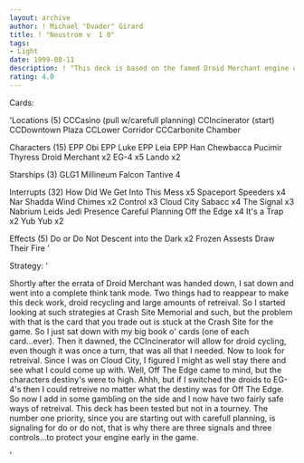 ```yaml
---
layout: archive
author: ! Michael "Dvader" Girard
title: ! "Neustrom v  1 0"
tags:
- Light
date: 1999-08-11
description: ! "This deck is based on the famed Droid Merchant engine utilized in the Maelstrom deck.	There is added retreival to make up for the errata of Droid Merchant."
rating: 4.0
---
```

Cards: 

'Locations (5)
CCCasino (pull w/carefull planning)
CCIncinerator (start)
CCDowntown Plaza
CCLower Corridor
CCCarbonite Chamber

Characters (15)
EPP Obi
EPP Luke
EPP Leia
EPP Han
Chewbacca
Pucimir Thyress
Droid Merchant x2
EG-4 x5
Lando x2

Starships (3)
GLG1
Millineum Falcon
Tantive 4

Interrupts (32)
How Did We Get Into This Mess x5
Spaceport Speeders x4
Nar Shadda Wind Chimes x2
Control x3
Cloud City Sabacc x4
The Signal x3
Nabrium Leids
Jedi Presence
Careful Planning
Off the Edge x4
It's a Trap x2
Yub Yub x2

Effects (5)
Do or Do Not
Descent into the Dark x2
Frozen Assests
Draw Their Fire
'

Strategy: '

Shortly after the errata of Droid Merchant was handed down, I sat down and went into a complete think tank mode.  Two things had to reappear to make this deck work, droid recycling and large amounts of retreival.  So I started looking at such strategies at Crash Site Memorial and such, but the problem with that is the card that you trade out is stuck at the Crash Site for the game.  So I just sat down with my big book o' cards (one of each card...ever).	Then it dawned, the CCIncinerator will allow for droid cycling, even though it was once a turn, that was all that I needed.  Now to look for retreival.  Since I was on Cloud City, I figured I might as well stay there and see what I could come up with.  Well, Off The Edge came to mind, but the characters destiny's were to high.  Ahhh, but if I switched the droids to EG-4's then I could retreive no matter what the destiny was for Off The Edge.  So now I add in some gambling on the side and I now have two fairly safe ways of retreival.  This deck has been tested but not in a tourney.	The number one priority, since you are starting out with carefull planning, is signaling for do or do not, that is why there are three signals and three controls...to protect your engine early in the game.

'